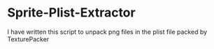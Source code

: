 # Sprite-Plist-Extractor
I have written this script to unpack png files in the plist file packed by TexturePacker 
